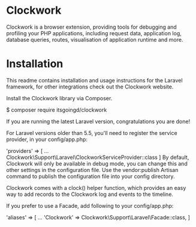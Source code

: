 # Clockwork

Clockwork is a browser extension, providing tools for debugging and profiling your PHP applications, including request data, application log, database queries, routes, visualisation of application runtime and more.


# Installation

This readme contains installation and usage instructions for the Laravel framework, for other integrations check out the Clockwork website.

Install the Clockwork library via Composer.

$ composer require itsgoingd/clockwork  


If you are running the latest Laravel version, congratulations you are done!

For Laravel versions older than 5.5, you'll need to register the service provider, in your config/app.php:

'providers' => [
	...
	Clockwork\Support\Laravel\ClockworkServiceProvider::class
]
By default, Clockwork will only be available in debug mode, you can change this and other settings in the configuration file. Use the vendor:publish Artisan command to publish the configuration file into your config directory.

Clockwork comes with a clock() helper function, which provides an easy way to add records to the Clockwork log and events to the timeline.

If you prefer to use a Facade, add following to your config/app.php:

'aliases' => [
	...
	'Clockwork' => Clockwork\Support\Laravel\Facade::class,
]
